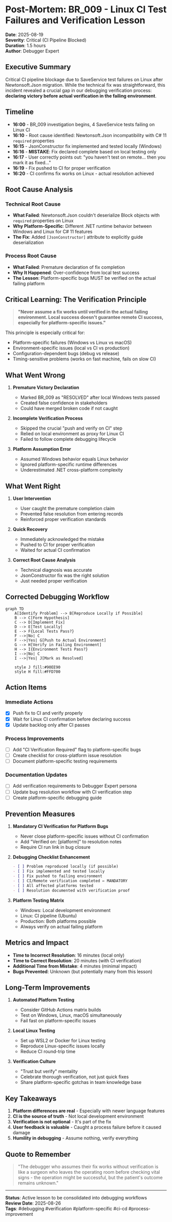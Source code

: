 # Post-Mortem: BR_009 - Linux CI Test Failures and Verification Lesson

**Date**: 2025-08-19  
**Severity**: Critical (CI Pipeline Blocked)  
**Duration**: 1.5 hours  
**Author**: Debugger Expert

## Executive Summary

Critical CI pipeline blockage due to SaveService test failures on Linux after Newtonsoft.Json migration. While the technical fix was straightforward, this incident revealed a crucial gap in our debugging verification process: **declaring victory before actual verification in the failing environment**.

## Timeline

- **16:00** - BR_009 investigation begins, 4 SaveService tests failing on Linux CI
- **16:10** - Root cause identified: Newtonsoft.Json incompatibility with C# 11 `required` properties
- **16:15** - JsonConstructor fix implemented and tested locally (Windows)
- **16:16** - **MISTAKE**: Fix declared complete based on local testing only
- **16:17** - User correctly points out: "you haven't test on remote... then you mark it as fixed..."
- **16:19** - Fix pushed to CI for proper verification
- **16:20** - CI confirms fix works on Linux - actual resolution achieved

## Root Cause Analysis

### Technical Root Cause
- **What Failed**: Newtonsoft.Json couldn't deserialize Block objects with `required` properties on Linux
- **Why Platform-Specific**: Different .NET runtime behavior between Windows and Linux for C# 11 features
- **The Fix**: Added `[JsonConstructor]` attribute to explicitly guide deserialization

### Process Root Cause  
- **What Failed**: Premature declaration of fix completion
- **Why It Happened**: Over-confidence from local test success
- **The Lesson**: Platform-specific bugs MUST be verified on the actual failing platform

## Critical Learning: The Verification Principle

> **"Never assume a fix works until verified in the actual failing environment. Local success doesn't guarantee remote CI success, especially for platform-specific issues."**

This principle is especially critical for:
- Platform-specific failures (Windows vs Linux vs macOS)
- Environment-specific issues (local vs CI vs production)
- Configuration-dependent bugs (debug vs release)
- Timing-sensitive problems (works on fast machine, fails on slow CI)

## What Went Wrong

1. **Premature Victory Declaration**
   - Marked BR_009 as "RESOLVED" after local Windows tests passed
   - Created false confidence in stakeholders
   - Could have merged broken code if not caught

2. **Incomplete Verification Process**
   - Skipped the crucial "push and verify on CI" step
   - Relied on local environment as proxy for Linux CI
   - Failed to follow complete debugging lifecycle

3. **Platform Assumption Error**
   - Assumed Windows behavior equals Linux behavior
   - Ignored platform-specific runtime differences
   - Underestimated .NET cross-platform complexity

## What Went Right

1. **User Intervention**
   - User caught the premature completion claim
   - Prevented false resolution from entering records
   - Reinforced proper verification standards

2. **Quick Recovery**
   - Immediately acknowledged the mistake
   - Pushed to CI for proper verification
   - Waited for actual CI confirmation

3. **Correct Root Cause Analysis**
   - Technical diagnosis was accurate
   - JsonConstructor fix was the right solution
   - Just needed proper verification

## Corrected Debugging Workflow

```mermaid
graph TD
    A[Identify Problem] --> B[Reproduce Locally if Possible]
    B --> C[Form Hypothesis]
    C --> D[Implement Fix]
    D --> E[Test Locally]
    E --> F{Local Tests Pass?}
    F -->|No| C
    F -->|Yes| G[Push to Actual Environment]
    G --> H[Verify in Failing Environment]
    H --> I{Environment Tests Pass?}
    I -->|No| C
    I -->|Yes| J[Mark as Resolved]
    
    style J fill:#90EE90
    style H fill:#FFD700
```

## Action Items

### Immediate Actions
- [x] Push fix to CI and verify properly
- [x] Wait for Linux CI confirmation before declaring success
- [x] Update backlog only after CI passes

### Process Improvements
- [ ] Add "CI Verification Required" flag to platform-specific bugs
- [ ] Create checklist for cross-platform issue resolution
- [ ] Document platform-specific testing requirements

### Documentation Updates
- [ ] Add verification requirements to Debugger Expert persona
- [ ] Update bug resolution workflow with CI verification step
- [ ] Create platform-specific debugging guide

## Prevention Measures

1. **Mandatory CI Verification for Platform Bugs**
   - Never close platform-specific issues without CI confirmation
   - Add "Verified on: [platform]" to resolution notes
   - Require CI run link in bug closure

2. **Debugging Checklist Enhancement**
   ```markdown
   - [ ] Problem reproduced locally (if possible)
   - [ ] Fix implemented and tested locally
   - [ ] Fix pushed to failing environment
   - [ ] CI/Remote verification completed ← MANDATORY
   - [ ] All affected platforms tested
   - [ ] Resolution documented with verification proof
   ```

3. **Platform Testing Matrix**
   - Windows: Local development environment
   - Linux: CI pipeline (Ubuntu)
   - Production: Both platforms possible
   - Always verify on actual failing platform

## Metrics and Impact

- **Time to Incorrect Resolution**: 16 minutes (local only)
- **Time to Correct Resolution**: 20 minutes (with CI verification)
- **Additional Time from Mistake**: 4 minutes (minimal impact)
- **Bugs Prevented**: Unknown (but potentially many from this lesson)

## Long-Term Improvements

1. **Automated Platform Testing**
   - Consider GitHub Actions matrix builds
   - Test on Windows, Linux, macOS simultaneously
   - Fail fast on platform-specific issues

2. **Local Linux Testing**
   - Set up WSL2 or Docker for Linux testing
   - Reproduce Linux-specific issues locally
   - Reduce CI round-trip time

3. **Verification Culture**
   - "Trust but verify" mentality
   - Celebrate thorough verification, not just quick fixes
   - Share platform-specific gotchas in team knowledge base

## Key Takeaways

1. **Platform differences are real** - Especially with newer language features
2. **CI is the source of truth** - Not local development environment
3. **Verification is not optional** - It's part of the fix
4. **User feedback is valuable** - Caught a process failure before it caused damage
5. **Humility in debugging** - Assume nothing, verify everything

## Quote to Remember

> "The debugger who assumes their fix works without verification is like a surgeon who leaves the operating room before checking vital signs - the operation might be successful, but the patient's outcome remains unknown."

---

**Status**: Active lesson to be consolidated into debugging workflows  
**Review Date**: 2025-08-26  
**Tags**: #debugging #verification #platform-specific #ci-cd #process-improvement